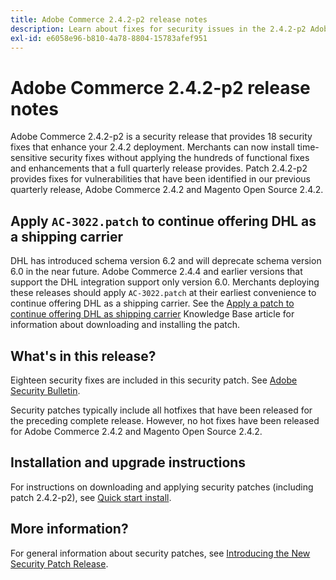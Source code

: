 ```yaml
---
title: Adobe Commerce 2.4.2-p2 release notes
description: Learn about fixes for security issues in the 2.4.2-p2 Adobe Commerce release.
exl-id: e6058e96-b810-4a78-8804-15783afef951
---
```

# Adobe Commerce 2.4.2-p2 release notes

Adobe Commerce 2.4.2-p2 is a security release that provides 18 security fixes that enhance your 2.4.2 deployment. Merchants can now install time-sensitive security fixes without applying the hundreds of functional fixes and enhancements that a full quarterly release provides. Patch 2.4.2-p2 provides fixes for vulnerabilities that have been identified in our previous quarterly release, Adobe Commerce 2.4.2 and Magento Open Source 2.4.2.

## Apply `AC-3022.patch` to continue offering DHL as a shipping carrier

DHL has introduced schema version 6.2 and will deprecate schema version 6.0 in the near future. Adobe Commerce 2.4.4 and earlier versions that support the DHL integration support only version 6.0. Merchants deploying these releases should apply `AC-3022.patch` at their earliest convenience to continue offering DHL as a shipping carrier. See the [Apply a patch to continue offering DHL as shipping carrier](https://support.magento.com/hc/en-us/articles/7707818131597-Apply-a-patch-to-continue-offering-DHL-as-shipping-carrier) Knowledge Base article for information about downloading and installing the patch.

## What's in this release?

Eighteen security fixes are included in this security patch. See [Adobe Security Bulletin](https://helpx.adobe.com/security/products/magento/apsb21-64.html).

Security patches typically include all hotfixes that have been released for the preceding complete release. However, no hot fixes have been released for Adobe Commerce 2.4.2 and Magento Open Source 2.4.2.

## Installation and upgrade instructions

For instructions on downloading and applying security patches (including patch 2.4.2-p2), see [Quick start install](../../../installation/composer.md).

## More information?

For general information about security patches, see [Introducing the New Security Patch Release](https://community.magento.com/t5/Magento-DevBlog/Introducing-the-New-Security-Patch-Release/ba-p/141287).
